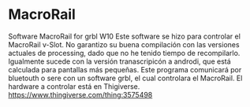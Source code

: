 # MacroRail
Software MacroRail for grbl W10
Este software se hizo para controlar el MacroRail v-Slot. No garantizo su buena compilación con las versiones actuales de processing, dado que no he tenido tiempo de recompilarlo.
  Igualmente sucede con la versión tranascripicón a androdi, que está calculada para pantallas más pequeñas.
   Este programa comunicará por bluetouth o sere con un software grbl, el cual controlara el MacroRail.
   El hardware a controlar está en Thigiverse.
https://www.thingiverse.com/thing:3575498
